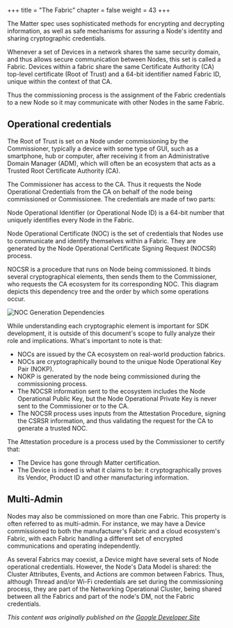 +++
title = "The Fabric"
chapter = false
weight = 43
+++

The Matter spec uses sophisticated methods for encrypting and decrypting information, as well as safe mechanisms for assuring a Node's identity and sharing cryptographic credentials.

Whenever a set of Devices in a network shares the same security domain, and thus allows secure communication between Nodes, this set is called a Fabric. Devices within a fabric share the same Certificate Authority (CA) top-level certificate (Root of Trust) and  a 64-bit identifier named Fabric ID, unique within the context of that CA.

Thus the commissioning process is the assignment of the Fabric credentials to a new Node so it may communicate with other Nodes in the same Fabric.

## Operational credentials

The Root of Trust is set on a Node under commissioning by the Commissioner, typically a device with some type of GUI, such as a smartphone, hub or computer, after receiving it from an Administrative Domain Manager (ADM), which will often be an ecosystem that acts as a Trusted Root Certificate Authority (CA).

The Commissioner has access to the CA. Thus it requests the Node Operational Credentials from the CA on behalf of the node being commissioned or Commissionee. The credentials are made of two parts:

Node Operational Identifier (or Operational Node ID) is a 64-bit number that uniquely identifies every Node in the Fabric.

Node Operational Certificate (NOC) is the set of credentials that Nodes use to communicate and identify themselves within a Fabric. They are generated by the Node Operational Certificate Signing Request (NOCSR) process.

NOCSR is a procedure that runs on Node being commissioned. It binds several cryptographical elements, then sends them to the Commissioner, who requests the CA ecosystem for its corresponding NOC. This diagram depicts this dependency tree and the order by which some operations occur.

![NOC Generation Dependencies](../../primer-csr.png)

While understanding each cryptographic element is important for SDK development, it is outside of this document's scope to fully analyze their role and implications. What's important to note is that:

- NOCs are issued by the CA ecosystem on real-world production fabrics.
- NOCs are cryptographically bound to the unique Node Operational Key Pair (NOKP).
- NOKP is generated by the node being commissioned during the commissioning process.
- The NOCSR information sent to the ecosystem includes the Node Operational Public Key, but the Node Operational Private Key is never sent to the Commissioner or to the CA.
- The NOCSR process uses inputs from the Attestation Procedure, signing the CSRSR information, and thus validating the request for the CA to generate a trusted NOC.

The Attestation procedure is a process used by the Commissioner to certify that:

- The Device has gone through Matter certification.
- The Device is indeed is what it claims to be: it cryptographically proves its Vendor, Product ID and other manufacturing information.


## Multi-Admin

Nodes may also be commissioned on more than one Fabric. This property is often referred to as multi-admin. For instance, we may have a Device commissioned to both the manufacturer's Fabric and a cloud ecosystem's Fabric, with each Fabric handling a different set of encrypted communications and operating independently.

As several Fabrics may coexist, a Device might have several sets of Node operational credentials. However, the Node's Data Model is shared: the Cluster Attributes, Events, and Actions are common between Fabrics. Thus, although Thread and/or Wi-Fi credentials are set during the commissioning process, they are part of the Networking Operational Cluster, being shared between all the Fabrics and part of the node's DM, not the Fabric credentials.

_This content was originally published on the [Google Developer Site](https://developers.home.google.com/matter/primer)_